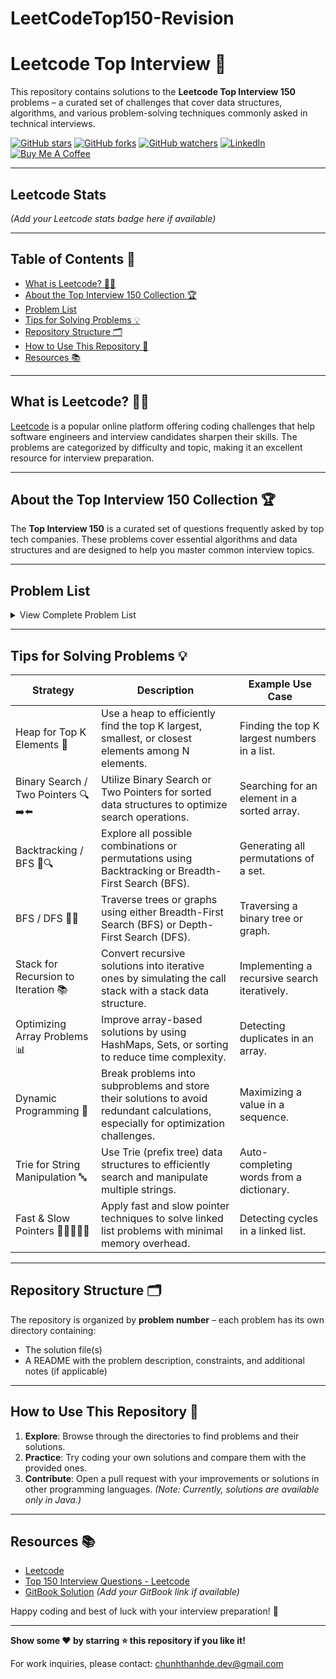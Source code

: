 # LeetCodeTop150-Revision
# Leetcode Top Interview 🎯

This repository contains solutions to the **Leetcode Top Interview 150** problems – a curated set of challenges that cover data structures, algorithms, and various problem-solving techniques commonly asked in technical interviews.

[![GitHub stars](https://img.shields.io/github/stars/your-username/your-repo.svg)](https://github.com/your-username/your-repo/stargazers)
[![GitHub forks](https://img.shields.io/github/forks/your-username/your-repo.svg)](https://github.com/your-username/your-repo/network)
[![GitHub watchers](https://img.shields.io/github/watchers/your-username/your-repo.svg)](https://github.com/your-username/your-repo/watchers)
[![LinkedIn](https://img.shields.io/badge/LinkedIn-Profile-blue)](https://www.linkedin.com/in/yourprofile)
[![Buy Me A Coffee](https://img.shields.io/badge/Buy%20Me%20A%20Coffee-donate-yellow)](https://www.buymeacoffee.com/yourprofile)

---

## Leetcode Stats

*(Add your Leetcode stats badge here if available)*

---

## Table of Contents 📖

- [What is Leetcode? 🧑‍💻](#what-is-leetcode)
- [About the Top Interview 150 Collection 🏆](#about-the-top-interview-150-collection)
- [Problem List](#problem-list)
- [Tips for Solving Problems 💡](#tips-for-solving-problems)
- [Repository Structure 🗂️](#repository-structure)
- [How to Use This Repository 🚀](#how-to-use-this-repository)
- [Resources 📚](#resources)

---

## What is Leetcode? 🧑‍💻

[Leetcode](https://leetcode.com) is a popular online platform offering coding challenges that help software engineers and interview candidates sharpen their skills. The problems are categorized by difficulty and topic, making it an excellent resource for interview preparation.

---

## About the Top Interview 150 Collection 🏆

The **Top Interview 150** is a curated set of questions frequently asked by top tech companies. These problems cover essential algorithms and data structures and are designed to help you master common interview topics.

---

## Problem List

<details>
  <summary>View Complete Problem List</summary>

### Array / String
- **1. Merge Sorted Array** (Easy, 🟢, ✅)
- **2. Remove Element** (Easy, 🟢, ✅)
- **3. Remove Duplicates from Sorted Array** (Easy, 🟢, ✅)
- **4. Remove Duplicates from Sorted Array II** (Medium, 🟡, ✅)
- **5. Majority Element** (Easy, 🟢, ✅)
- **6. Rotate Array** (Medium, 🟡, ✅)
- **7. Best Time to Buy and Sell Stock** (Easy, 🟢, ✅)
- **8. Best Time to Buy and Sell Stock II** (Medium, 🟡, ✅)
- **9. Jump Game** (Medium, 🟡, ✅)
- **10. Jump Game II** (Medium, 🟡, ✅)
- **11. H-Index** (Medium, 🟡, ✅)
- **12. Insert Delete GetRandom O(1)** (Medium, 🟡, ✅)
- **13. Product of Array Except Self** (Medium, 🟡, ✅)
- **14. Gas Station** (Medium, 🟡, ✅)
- **15. Candy** (Hard, 🔴, ✅)
- **16. Trapping Rain Water** (Hard, 🔴, ✅)
- **17. Roman to Integer** (Easy, 🟢, ✅)
- **18. Integer to Roman** (Medium, 🟡, ✅)
- **19. Length of Last Word** (Easy, 🟢, ✅)
- **20. Longest Common Prefix** (Easy, 🟢, ✅)
- **21. Reverse Words in a String** (Medium, 🟡, ✅)
- **22. Zigzag Conversion** (Medium, 🟡, ✅)
- **23. Find the Index of the First Occurrence in a String** (Easy, 🟢, ✅)
- **24. Text Justification** (Hard, 🔴, ✅)

### Two Pointers
- **25. Valid Palindrome** (Easy, 🟢, ✅)
- **26. Is Subsequence** (Easy, 🟢, ✅)
- **27. Two Sum II - Input Array Is Sorted** (Medium, 🟡, ✅)
- **28. Container With Most Water** (Medium, 🟡, ✅)
- **29. 3Sum** (Medium, 🟡, ✅)

### Sliding Window
- **30. Minimum Size Subarray Sum** (Medium, 🟡, ✅)
- **31. Longest Substring Without Repeating Characters** (Medium, 🟡, ✅)
- **32. Substring with Concatenation of All Words** (Hard, 🔴, ✅)
- **33. Minimum Window Substring** (Hard, 🔴, ✅)

### Matrix
- **34. Valid Sudoku** (Medium, 🟡, ✅)
- **35. Spiral Matrix** (Medium, 🟡, ✅)
- **36. Rotate Image** (Medium, 🟡, ✅)
- **37. Set Matrix Zeroes** (Medium, 🟡, ✅)
- **38. Game of Life** (Medium, 🟡, ✅)

### Hashmap
- **39. Ransom Note** (Easy, 🟢, ✅)
- **40. Isomorphic Strings** (Easy, 🟢, ✅)
- **41. Word Pattern** (Easy, 🟢, ✅)
- **42. Valid Anagram** (Easy, 🟢, ✅)
- **43. Group Anagrams** (Medium, 🟡, ✅)
- **44. Two Sum** (Easy, 🟢, ✅)
- **45. Happy Number** (Easy, 🟢, ✅)
- **46. Contains Duplicate II** (Easy, 🟢, ✅)
- **47. Longest Consecutive Sequence** (Medium, 🟡, ✅)

### Intervals
- **48. Summary Ranges** (Easy, 🟢, ✅)
- **49. Merge Intervals** (Medium, 🟡, ✅)
- **50. Insert Interval** (Medium, 🟡, ✅)
- **51. Minimum Number of Arrows to Burst Balloons** (Medium, 🟡, ✅)

### Stack
- **52. Valid Parentheses** (Easy, 🟢, ✅)
- **53. Simplify Path** (Medium, 🟡, ✅)
- **54. Min Stack** (Medium, 🟡, ✅)
- **55. Evaluate Reverse Polish Notation** (Medium, 🟡, ✅)
- **56. Basic Calculator** (Hard, 🔴, ✅)

### Linked List
- **57. Linked List Cycle** (Easy, 🟢, ✅)
- **58. Add Two Numbers** (Medium, 🟡, ✅)
- **59. Merge Two Sorted Lists** (Easy, 🟢, ✅)
- **60. Copy List with Random Pointer** (Medium, 🟡, ✅)
- **61. Reverse Linked List II** (Medium, 🟡, ✅)
- **62. Reverse Nodes in k-Group** (Hard, 🔴, ✅)
- **63. Remove Nth Node From End of List** (Medium, 🟡, ✅)
- **64. Remove Duplicates from Sorted List II** (Medium, 🟡, ✅)
- **65. Rotate List** (Medium, 🟡, ✅)
- **66. Partition List** (Medium, 🟡, ✅)
- **67. LRU Cache** (Medium, 🟡, ✅)

### Binary Tree (General)
- **68. Maximum Depth of Binary Tree** (Easy, 🟢, ✅)
- **69. Same Tree** (Easy, 🟢, ✅)
- **70. Invert Binary Tree** (Easy, 🟢, ✅)
- **71. Symmetric Tree** (Easy, 🟢, ✅)
- **72. Construct Binary Tree from Preorder and Inorder Traversal** (Medium, 🟡, ✅)
- **73. Construct Binary Tree from Inorder and Postorder Traversal** (Medium, 🟡, ✅)
- **74. Populating Next Right Pointers in Each Node II** (Medium, 🟡, ✅)
- **75. Flatten Binary Tree to Linked List** (Medium, 🟡, _In Progress_)
- **76. Path Sum** (Easy, 🟢, _In Progress_)
- **77. Sum Root to Leaf Numbers** (Medium, 🟡, _In Progress_)
- **78. Binary Tree Maximum Path Sum** (Hard, 🔴, _In Progress_)
- **79. Binary Search Tree Iterator** (Medium, 🟡, _In Progress_)
- **80. Count Complete Tree Nodes** (Easy, 🟢, ✅)
- **81. Lowest Common Ancestor of a Binary Tree** (Medium, 🟡, _In Progress_)

### Binary Tree (BFS)
- **82. Binary Tree Right Side View** (Medium, 🟡, _In Progress_)
- **83. Average of Levels in Binary Tree** (Easy, 🟢, ✅)
- **84. Binary Tree Level Order Traversal** (Medium, 🟡, ✅)
- **85. Binary Tree Zigzag Level Order Traversal** (Medium, 🟡, ✅)

### Binary Search Tree
- **86. Minimum Absolute Difference in BST** (Easy, 🟢, ✅)
- **87. Kth Smallest Element in a BST** (Medium, 🟡, ✅)
- **88. Validate Binary Search Tree** (Medium, 🟡, ✅)

### Graph (General)
- **89. Number of Islands** (Medium, 🟡, ✅)
- **90. Surrounded Regions** (Medium, 🟡, ✅)
- **91. Clone Graph** (Medium, 🟡, ✅)
- **92. Evaluate Division** (Medium, 🟡, ✅)
- **93. Course Schedule** (Medium, 🟡, ✅)
- **94. Course Schedule II** (Medium, 🟡, ✅)

### Graph (BFS)
- **95. Snakes and Ladders** (Medium, 🟡, ✅)
- **96. Minimum Genetic Mutation** (Medium, 🟡, ✅)
- **97. Word Ladder** (Hard, 🔴, ✅)

### Trie
- **98. Implement Trie (Prefix Tree)** (Medium, 🟡, ✅)
- **99. Design Add and Search Words Data Structure** (Medium, 🟡, ✅)
- **100. Word Search II** (Hard, 🔴, ✅)

### Backtracking
- **101. Letter Combinations of a Phone Number** (Medium, 🟡, ✅)
- **102. Combinations** (Medium, 🟡, ✅)
- **103. Permutations** (Medium, 🟡, ✅)
- **104. Combination Sum** (Medium, 🟡, ✅)
- **105. N-Queens II** (Hard, 🔴, ✅)
- **106. Generate Parentheses** (Medium, 🟡, ✅)
- **107. Word Search** (Medium, 🟡, ✅)

### Divide & Conquer
- **108. Convert Sorted Array to Binary Search Tree** (Easy, 🟢, ✅)
- **109. Sort List** (Medium, 🟡, ✅)
- **110. Construct Quad Tree** (Medium, 🟡, ✅)
- **111. Merge k Sorted Lists** (Hard, 🔴, ✅)

### Kadane's Algorithm
- **112. Maximum Subarray** (Medium, 🟡, ✅)
- **113. Maximum Sum Circular Subarray** (Medium, 🟡, ✅)

### Binary Search
- **114. Search Insert Position** (Easy, 🟢, ✅)
- **115. Search a 2D Matrix** (Medium, 🟡, ✅)
- **116. Find Peak Element** (Medium, 🟡, ✅)
- **117. Search in Rotated Sorted Array** (Medium, 🟡, ✅)
- **118. Find First and Last Position of Element in Sorted Array** (Medium, 🟡, ✅)
- **119. Find Minimum in Rotated Sorted Array** (Medium, 🟡, ✅)
- **120. Median of Two Sorted Arrays** (Hard, 🔴, ✅)

### Heap
- **121. Kth Largest Element in an Array** (Medium, 🟡, ✅)
- **122. IPO** (Hard, 🔴, ✅)
- **123. Find K Pairs with Smallest Sums** (Medium, 🟡, ✅)
- **124. Find Median from Data Stream** (Hard, 🔴, ✅)

### Bit Manipulation
- **125. Add Binary** (Easy, 🟢, ✅)
- **126. Reverse Bits** (Easy, 🟢, ✅)
- **127. Number of 1 Bits** (Easy, 🟢, ✅)
- **128. Single Number** (Easy, 🟢, ✅)
- **129. Single Number II** (Medium, 🟡, ✅)
- **130. Bitwise AND of Numbers Range** (Medium, 🟡, ✅)

### Math
- **131. Palindrome Number** (Easy, 🟢, ✅)
- **132. Plus One** (Easy, 🟢, ✅)
- **133. Factorial Trailing Zeroes** (Medium, 🟡, ✅)
- **134. Sqrt(x)** (Easy, 🟢, ✅)
- **135. Pow(x, n)** (Medium, 🟡, ✅)
- **136. Max Points on a Line** (Hard, 🔴, ✅)

### 1D DP
- **137. Climbing Stairs** (Easy, 🟢, ✅)
- **138. House Robber** (Medium, 🟡, ✅)
- **139. Word Break** (Medium, 🟡, ✅)
- **140. Coin Change** (Medium, 🟡, ✅)
- **141. Longest Increasing Subsequence** (Medium, 🟡, ✅)

### Multidimensional DP
- **142. Triangle** (Medium, 🟡, ✅)
- **143. Minimum Path Sum** (Medium, 🟡, ✅)
- **144. Unique Paths II** (Medium, 🟡, ✅)
- **145. Longest Palindromic Substring** (Medium, 🟡, ✅)
- **146. Interleaving String** (Medium, 🟡, ✅)
- **147. Edit Distance** (Medium, 🟡, ✅)
- **148. Best Time to Buy and Sell Stock III** (Hard, 🔴, ✅)
- **149. Best Time to Buy and Sell Stock IV** (Hard, 🔴, ✅)
- **150. Maximal Square** (Medium, 🟡, ✅)

</details>

---

## Tips for Solving Problems 💡

| Strategy                                      | Description                                                                                                                                       | Example Use Case                                             |
|-----------------------------------------------|---------------------------------------------------------------------------------------------------------------------------------------------------|--------------------------------------------------------------|
| Heap for Top K Elements 🔼                    | Use a heap to efficiently find the top K largest, smallest, or closest elements among N elements.                                                 | Finding the top K largest numbers in a list.                 |
| Binary Search / Two Pointers 🔍➡️⬅️           | Utilize Binary Search or Two Pointers for sorted data structures to optimize search operations.                                                   | Searching for an element in a sorted array.                  |
| Backtracking / BFS 🔄🔍                        | Explore all possible combinations or permutations using Backtracking or Breadth-First Search (BFS).                                                 | Generating all permutations of a set.                        |
| BFS / DFS 🌳🔗                               | Traverse trees or graphs using either Breadth-First Search (BFS) or Depth-First Search (DFS).                                                       | Traversing a binary tree or graph.                           |
| Stack for Recursion to Iteration 📚           | Convert recursive solutions into iterative ones by simulating the call stack with a stack data structure.                                           | Implementing a recursive search iteratively.                 |
| Optimizing Array Problems 📊                   | Improve array-based solutions by using HashMaps, Sets, or sorting to reduce time complexity.                                                       | Detecting duplicates in an array.                            |
| Dynamic Programming 🚀                        | Break problems into subproblems and store their solutions to avoid redundant calculations, especially for optimization challenges.                | Maximizing a value in a sequence.                            |
| Trie for String Manipulation 🔤               | Use Trie (prefix tree) data structures to efficiently search and manipulate multiple strings.                                                     | Auto-completing words from a dictionary.                     |
| Fast & Slow Pointers 🔄🏃‍♂️🏃‍♀️                | Apply fast and slow pointer techniques to solve linked list problems with minimal memory overhead.                                                | Detecting cycles in a linked list.                           |

---

## Repository Structure 🗂️

The repository is organized by **problem number** – each problem has its own directory containing:
- The solution file(s)
- A README with the problem description, constraints, and additional notes (if applicable)

---

## How to Use This Repository 🚀

1. **Explore**: Browse through the directories to find problems and their solutions.
2. **Practice**: Try coding your own solutions and compare them with the provided ones.
3. **Contribute**: Open a pull request with your improvements or solutions in other programming languages. *(Note: Currently, solutions are available only in Java.)*

---

## Resources 📚

- [Leetcode](https://leetcode.com)
- [Top 150 Interview Questions - Leetcode](https://leetcode.com/problemset/top-interview-150)
- [GitBook Solution](#) *(Add your GitBook link if available)*

Happy coding and best of luck with your interview preparation! 🎉

---

**Show some ❤️ by starring ⭐ this repository if you like it!**

For work inquiries, please contact: [chunhthanhde.dev@gmail.com](mailto:chunhthanhde.dev@gmail.com)
